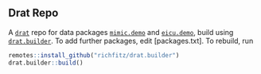 ## Drat Repo

A [`drat`](https://github.com/eddelbuettel/drat) repo for data packages [`mimic.demo`](https://github.com/eth-mds/mimic-demo) and [`eicu.demo`](https://github.com/eth-mds/eicu-demo), build using [`drat.builder`](https://github.com/richfitz/drat.builder). To add further packages, edit [packages.txt]. To rebuild, run

```r
remotes::install_github("richfitz/drat.builder")
drat.builder::build()
```
